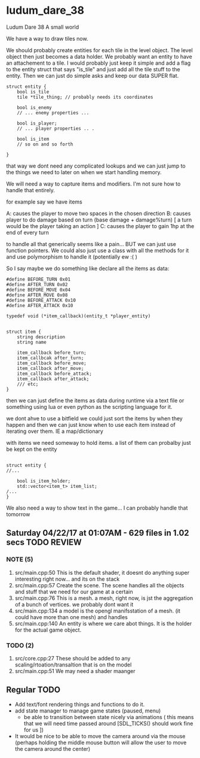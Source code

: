 # ludum_dare_38
Ludum Dare 38 A small world


We have a way to draw tiles now.

We should probably create entities for each tile in the level object. The level object then just becomes a data holder. We probably want an entity to have an attachement to a tile. I would probably just keep it simple and add a flag to the entity struct that says "is_tile" and just add all the tile stuff to the entity. Then we can just do simple asks and keep our data SUPER flat.

```
struct entity {
	bool is_tile
	tile *tile_thing; // probably needs its coordinates

	bool is_enemy
	// ... enemy properties ...

	bool is_player;
	// ... player properties .. .

	bool is_item
	// so on and so forth

}
```

that way we dont need any complicated lookups and we can just jump to the things we need to later on when we start handling memory.

We will need a way to capture items and modifiers. I'm not sure how to handle that entirely.

for example say we have items 

A: causes the player to move two spaces in the chosen direction
B: causes player to do damage based on turn (base damage + damage%turn) [ a turn would be the player taking an action ]
C: causes the player to gain 1hp at the end of every turn


to handle all that generically seems like a pain... BUT we can just use function pointers. We could also just use a class with all the methods for it and use polymorphism to handle it (potentially ew :( ) 

So I say maybe we do something like declare all the items as data:

```
#define BEFORE_TURN 0x01
#define AFTER_TURN 0x02
#define BEFORE_MOVE 0x04
#define AFTER_MOVE 0x08
#define BEFORE_ATTACK 0x10
#define AFTER_ATTACK 0x10

typedef void (*item_callback)(entity_t *player_entity)


struct item {
	string description
	string name

	item_callback before_turn;
	item_callbcak after_turn;
	item_callback before_move;
	item_callback after_move;
	item_callback before_attack;
	item_callback after_attack;
	/// etc;
}
```

then we can just define the items as data during runtime via a text file or something using lua or even python as the scripting language for it.

we dont ahve to use a bitfield we could just sort the items by when they happen and then we can just know when to use each item instead of iterating over them. IE a map/dictionary


with items we need someway to hold items. a list of them can probalby just be kept on the entity

```

struct entity {
//...  

	bool is_item_holder;
	std::vector<item_t> item_list;
/...
}
```

We also need a way to show text in the game... I can probably handle that tomorrow 


## Saturday 04/22/17 at 01:07AM - 629 files in 1.02 secs TODO REVIEW
### NOTE (5)
1. src/main.cpp:50    This is the default shader, it doesnt do anything super interesting right now... and its on the stack
2. src/main.cpp:57    Create the scene. The scene handles all the objects and stuff that we need for our game at a certain
3. src/main.cpp:76    This is a mesh. a mesh, right now, is jst the aggregation of a bunch of vertices. we probably dont want it
4. src/main.cpp:134   a model is the opengl manifsstation of a mesh. (it could have more than one mesh) and handles
5. src/main.cpp:140   An entity is where we care abot things. It is the holder for the actual game object.

### TODO (2)
1. src/core.cpp:27    These should be added to any scaling/rtoation/transaltion that is on the model
2. src/main.cpp:51    We may need a shader maanger


## Regular TODO

* Add text/font rendering things and functions to do it.
* add state manager to manage game states (paused, menu)
	* be able to transition between state nicely via animations ( this means that we will need time passed around [SDL_TICKS() should work fine for us ])
* It would be nice to be able to move the camera around via the mouse (perhaps holding the middle mouse button will allow the user to move the camera around the center)


